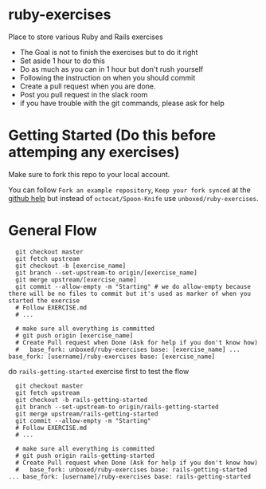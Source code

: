# ruby-exercises

Place to store various Ruby and Rails exercises

* The Goal is not to finish the exercises but to do it right
* Set aside 1 hour to do this
* Do as much as you can in 1 hour but don't rush yourself
* Following the instruction on when you should commit
* Create a pull request when you are done.
* Post you pull request in the slack room
* if you have trouble with the git commands, please ask for help

# Getting Started (Do this before attemping any exercises)

Make sure to fork this repo to your local account.

You can follow `Fork an example repository`, `Keep your fork synced` at the [github help](https://help.github.com/articles/fork-a-repo/#fork-an-example-repository)
but instead of `octocat/Spoon-Knife` use `unboxed/ruby-exercises`.

# General Flow

```
  git checkout master
  git fetch upstream
  git checkout -b [exercise_name]
  git branch --set-upstream-to origin/[exercise_name]
  git merge upstream/[exercise_name]
  git commit --allow-empty -m "Starting" # we do allow-empty because there will be no files to commit but it's used as marker of when you started the exercise
  # Follow EXERCISE.md
  # ...

  # make sure all everything is committed
  # git push origin [exercise_name]
  # Create Pull request when Done (Ask for help if you don't know how)
  #   base_fork: unboxed/ruby-exercises base: [exercise_name] ... base_fork: [username]/ruby-exercises base: [exercise_name]
```

do `rails-getting-started` exercise first to test the flow

```
  git checkout master
  git fetch upstream
  git checkout -b rails-getting-started
  git branch --set-upstream-to origin/rails-getting-started
  git merge upstream/rails-getting-started
  git commit --allow-empty -m "Starting"
  # Follow EXERCISE.md
  # ...

  # make sure all everything is committed
  # git push origin rails-getting-started
  # Create Pull request when Done (Ask for help if you don't know how)
  #   base_fork: unboxed/ruby-exercises base: rails-getting-started ... base_fork: [username]/ruby-exercises base: rails-getting-started
```